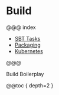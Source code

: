 # Build

@@@ index

* [SBT Tasks](sbtTasks.md)
* [Packaging](packaging.md)
* [Kubernetes](kubernetes.md)

@@@

Build Boilerplay

@@toc { depth=2 }
